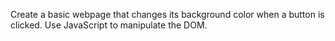 Create a basic webpage that changes its background color when a button is clicked. Use JavaScript to manipulate the DOM.